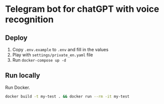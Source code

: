 # Telegram bot for chatGPT with voice recognition

## Deploy

1. Copy `.env.example` to `.env` and fill in the values
2. Play with `settings/private_en.yaml` file
3. Run `docker-compose up -d`

## Run locally

Run Docker.

```bash
docker build -t my-test . && docker run --rm -it my-test
```
